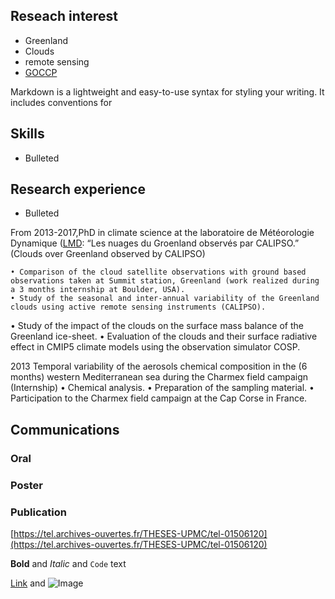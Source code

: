 ## Reseach interest

- Greenland
- Clouds
- remote sensing
- [GOCCP](http://climserv.ipsl.polytechnique.fr/cfmip-obs/)

Markdown is a lightweight and easy-to-use syntax for styling your writing. It includes conventions for

## Skills

- Bulleted


## Research experience

- Bulleted

From 2013-2017,PhD in climate science at the laboratoire de Météorologie Dynamique ([LMD](http://lmd.polytechnique.fr/):
“Les nuages du Groenland observés par CALIPSO.” (Clouds over Greenland observed by CALIPSO)


	• Comparison of the cloud satellite observations with ground based observations taken at Summit station, Greenland (work realized during a 3 months internship at Boulder, USA).
	• Study of the seasonal and inter-annual variability of the Greenland clouds using active remote sensing instruments (CALIPSO).
• Study of the impact of the clouds on the surface mass balance of the Greenland ice-sheet.
	• Evaluation of the clouds and their surface radiative effect in CMIP5 climate models using the observation simulator COSP.

2013		Temporal variability of the aerosols chemical composition in the 
(6 months)	western Mediterranean sea during the Charmex field campaign			(Internship)
		• Chemical analysis.
• Preparation of the sampling material.
• Participation to the Charmex field campaign at the Cap Corse in France.


## Communications
### Oral
### Poster
### Publication

[https://tel.archives-ouvertes.fr/THESES-UPMC/tel-01506120](https://tel.archives-ouvertes.fr/THESES-UPMC/tel-01506120)


**Bold** and _Italic_ and `Code` text

[Link](url) and ![Image](src)
